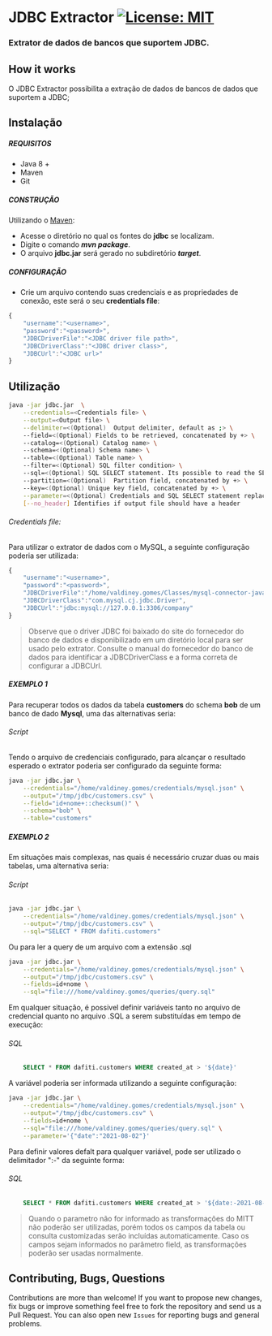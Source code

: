 # JDBC Extractor [![License: MIT](https://img.shields.io/badge/License-MIT-yellow.svg)](https://opensource.org/licenses/MIT)
### Extrator de dados de bancos que suportem JDBC.

## How it works

O JDBC Extractor possibilita a extração de dados de bancos de dados que suportem a JDBC; 

## Instalação

##### REQUISITOS

- Java 8 +
- Maven
- Git

##### CONSTRUÇÃO

Utilizando o [Maven](https://maven.apache.org/):

- Acesse o diretório no qual os fontes do **jdbc** se localizam.
- Digite o comando _**mvn package**_.
- O arquivo **jdbc.jar** será gerado no subdiretório **_target_**.

##### CONFIGURAÇÃO

* Crie um arquivo contendo suas credenciais e as propriedades de conexão, este será o seu **credentials file**:

```javascript
{
	"username":"<username>",
	"password":"<password>",
	"JDBCDriverFile":"<JDBC driver file path>",
	"JDBCDriverClass":"<JDBC driver class>",
	"JDBCUrl":"<JDBC url>"
}
```

## Utilização

```bash
java -jar jdbc.jar  \
	--credentials=<Credentials file> \
	--output=<Output file> \
	--delimiter=<(Optional)  Output delimiter, default as ;> \
	--field=<(Optional) Fields to be retrieved, concatenated by +> \	
	--catalog=<(Optional) Catalog name> \	
	--schema=<(Optional) Schema name> \	
	--table=<(Optional) Table name> \	
	--filter=<(Optional) SQL filter condition> \	
	--sql=<(Optional) SQL SELECT statement. Its possible to read the SELECT statement from a file using: file://<.sql file path>> \	
	--partition=<(Optional)  Partition field, concatenated by +> \	
	--key=<(Optional) Unique key field, concatenated by +> \
	--parameter=<(Optional) Credentials and SQL SELECT statement replacement variable, in a bash fashion> \
	[--no_header] Identifies if output file should have a header
```

###### Credentials file:

Para utilizar o extrator de dados com o MySQL, a seguinte configuração poderia ser utilizada:

```javascript
{
	"username":"<username>",
	"password":"<password>",
	"JDBCDriverFile":"/home/valdiney.gomes/Classes/mysql-connector-java-8.0.26.jar",
	"JDBCDriverClass":"com.mysql.cj.jdbc.Driver",
	"JDBCUrl":"jdbc:mysql://127.0.0.1:3306/company"
}
```

> Observe que o driver JDBC foi baixado do site do fornecedor do banco de dados e disponibilizado em um diretório local para ser usado pelo extrator. Consulte o manual do fornecedor do banco de dados para identificar a JDBCDriverClass e a forma correta de configurar a JDBCUrl. 

##### EXEMPLO 1

Para recuperar todos os dados da tabela **customers** do schema **bob** de um banco de dado **Mysql**, uma das alternativas seria: 

###### Script

Tendo o arquivo de credenciais configurado, para alcançar o resultado esperado o extrator poderia ser configurado da seguinte forma:

```bash
java -jar jdbc.jar \
	--credentials="/home/valdiney.gomes/credentials/mysql.json" \
	--output="/tmp/jdbc/customers.csv" \
	--field="id+nome+::checksum()" \
	--schema="bob" \
	--table="customers"
```

##### EXEMPLO 2

Em situações mais complexas, nas quais é necessário cruzar duas ou mais tabelas, uma alternativa seria:

###### Script

```bash
java -jar jdbc.jar \
	--credentials="/home/valdiney.gomes/credentials/mysql.json" \
	--output="/tmp/jdbc/customers.csv" \
	--sql="SELECT * FROM dafiti.customers"
```

Ou para ler a query de um arquivo com a extensão .sql

```bash
java -jar jdbc.jar \
	--credentials="/home/valdiney.gomes/credentials/mysql.json" \
	--output="/tmp/jdbc/customers.csv" \
	--fields=id+nome \
	--sql="file:///home/valdiney.gomes/queries/query.sql"
```

Em qualquer situação, é possivel definir variáveis tanto no arquivo de credencial quanto no arquivo .SQL a serem substituídas em tempo de execução:

###### SQL

```sql
	SELECT * FROM dafiti.customers WHERE created_at > '${date}'
```

A variável poderia ser informada utilizando a seguinte configuração: 

```bash
java -jar jdbc.jar \
	--credentials="/home/valdiney.gomes/credentials/mysql.json" \
	--output="/tmp/jdbc/customers.csv" \
	--fields=id+nome \
	--sql="file:///home/valdiney.gomes/queries/query.sql" \
	--parameter='{"date":"2021-08-02"}'
```

Para definir valores defalt para qualquer variável, pode ser utilizado o delimitador ":-" da seguinte forma:

###### SQL

```sql
	SELECT * FROM dafiti.customers WHERE created_at > '${date:-2021-08-02}'
```

> Quando o parametro não for informado as transformações do MITT não poderão ser utilizadas, porém todos os campos da tabela ou consulta customizadas serão incluídas automaticamente. Caso os campos sejam informados no parâmetro field, as transformações poderão ser usadas normalmente.

## Contributing, Bugs, Questions
Contributions are more than welcome! If you want to propose new changes, fix bugs or improve something feel free to fork the repository and send us a Pull Request. You can also open new `Issues` for reporting bugs and general problems.
